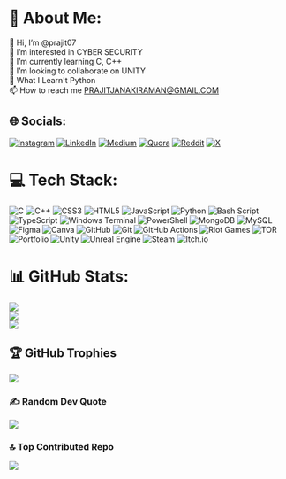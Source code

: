 # 💫 About Me:
👋 Hi, I’m @prajit07<br>👀 I’m interested in CYBER SECURITY<br>🌱 I’m currently learning C, C++<br>💞️ I’m looking to collaborate on UNITY<br>🍕 What I Learn't Python<br>📫 How to reach me PRAJITJANAKIRAMAN@GMAIL.COM


## 🌐 Socials:
[![Instagram](https://img.shields.io/badge/Instagram-%23E4405F.svg?logo=Instagram&logoColor=white)](https://instagram.com/prajitjanakiraman) [![LinkedIn](https://img.shields.io/badge/LinkedIn-%230077B5.svg?logo=linkedin&logoColor=white)](https://linkedin.com/in/prajitjanakiraman) [![Medium](https://img.shields.io/badge/Medium-12100E?logo=medium&logoColor=white)](https://medium.com/@@prajitjanakiraman) [![Quora](https://img.shields.io/badge/Quora-%23B92B27.svg?logo=Quora&logoColor=white)](https://quora.com/profile/Prajit-Janakiraman-2) [![Reddit](https://img.shields.io/badge/Reddit-%23FF4500.svg?logo=Reddit&logoColor=white)](https://reddit.com/user/OpeningRutabaga337) [![X](https://img.shields.io/badge/X-black.svg?logo=X&logoColor=white)](https://x.com/poidog07) 

# 💻 Tech Stack:
![C](https://img.shields.io/badge/c-%2300599C.svg?style=flat&logo=c&logoColor=white) ![C++](https://img.shields.io/badge/c++-%2300599C.svg?style=flat&logo=c%2B%2B&logoColor=white) ![CSS3](https://img.shields.io/badge/css3-%231572B6.svg?style=flat&logo=css3&logoColor=white) ![HTML5](https://img.shields.io/badge/html5-%23E34F26.svg?style=flat&logo=html5&logoColor=white) ![JavaScript](https://img.shields.io/badge/javascript-%23323330.svg?style=flat&logo=javascript&logoColor=%23F7DF1E) ![Python](https://img.shields.io/badge/python-3670A0?style=flat&logo=python&logoColor=ffdd54) ![Bash Script](https://img.shields.io/badge/bash_script-%23121011.svg?style=flat&logo=gnu-bash&logoColor=white) ![TypeScript](https://img.shields.io/badge/typescript-%23007ACC.svg?style=flat&logo=typescript&logoColor=white) ![Windows Terminal](https://img.shields.io/badge/Windows%20Terminal-%234D4D4D.svg?style=flat&logo=windows-terminal&logoColor=white) ![PowerShell](https://img.shields.io/badge/PowerShell-%235391FE.svg?style=flat&logo=powershell&logoColor=white) ![MongoDB](https://img.shields.io/badge/MongoDB-%234ea94b.svg?style=flat&logo=mongodb&logoColor=white) ![MySQL](https://img.shields.io/badge/mysql-4479A1.svg?style=flat&logo=mysql&logoColor=white) ![Figma](https://img.shields.io/badge/figma-%23F24E1E.svg?style=flat&logo=figma&logoColor=white) ![Canva](https://img.shields.io/badge/Canva-%2300C4CC.svg?style=flat&logo=Canva&logoColor=white) ![GitHub](https://img.shields.io/badge/github-%23121011.svg?style=flat&logo=github&logoColor=white) ![Git](https://img.shields.io/badge/git-%23F05033.svg?style=flat&logo=git&logoColor=white) ![GitHub Actions](https://img.shields.io/badge/github%20actions-%232671E5.svg?style=flat&logo=githubactions&logoColor=white) ![Riot Games](https://img.shields.io/badge/riotgames-D32936.svg?style=flat&logo=riotgames&logoColor=white) ![TOR](https://img.shields.io/badge/tor-%237E4798.svg?style=flat&logo=tor-project&logoColor=white) ![Portfolio](https://img.shields.io/badge/Portfolio-%23000000.svg?style=flat&logo=firefox&logoColor=#FF7139) ![Unity](https://img.shields.io/badge/unity-%23000000.svg?style=flat&logo=unity&logoColor=white) ![Unreal Engine](https://img.shields.io/badge/unrealengine-%23313131.svg?style=flat&logo=unrealengine&logoColor=white) ![Steam](https://img.shields.io/badge/steam-%23000000.svg?style=flat&logo=steam&logoColor=white) ![Itch.io](https://img.shields.io/badge/Itch-%23FF0B34.svg?style=flat&logo=Itch.io&logoColor=white)
# 📊 GitHub Stats:
![](https://github-readme-stats.vercel.app/api?username=prajit07&theme=dark&hide_border=false&include_all_commits=true&count_private=true)<br/>
![](https://github-readme-streak-stats.herokuapp.com/?user=prajit07&theme=dark&hide_border=false)<br/>
![](https://github-readme-stats.vercel.app/api/top-langs/?username=prajit07&theme=dark&hide_border=false&include_all_commits=true&count_private=true&layout=compact)

## 🏆 GitHub Trophies
![](https://github-profile-trophy.vercel.app/?username=prajit07&theme=default&no-frame=false&no-bg=false&margin-w=4)

### ✍️ Random Dev Quote
![](https://quotes-github-readme.vercel.app/api?type=horizontal&theme=radical)

### 🔝 Top Contributed Repo
![](https://github-contributor-stats.vercel.app/api?username=prajit07&limit=5&theme=dark&combine_all_yearly_contributions=true)

<!-- Proudly created with GPRM ( https://gprm.itsvg.in ) -->
